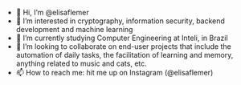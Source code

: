 - 👋 Hi, I’m @elisaflemer
- 👀 I’m interested in cryptography, information security, backend development and machine learning
- 🌱 I’m currently studying Computer Engineering at Inteli, in Brazil
- 💞️ I’m looking to collaborate on end-user projects that include the automation of daily tasks, the facilitation of learning and memory, anything related to music and cats, etc.
- 📫 How to reach me: hit me up on Instagram (@elisaflemer)
